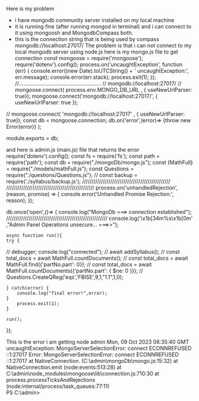 Here is my problem
- i have mongodb community server installed on my local machine
- it is running fine (after running mongod in terminal) and i can connect to it using mongoosh and MongodbCompass both.
- this is the connection string that is being used by compass mongodb://localhost:27017/
The problem is that i can not connect to my local mongodb server using node.js
here is my mongo.js file to get connection
const mongoose = require('mongoose');
require('dotenv').config();
process.on('uncaughtException', function (err) {
    console.error((new Date).toUTCString() + ' uncaughtException:', err.message);
    console.error(err.stack);
    process.exit(1);
});
//.......................................................
// mongodb://localhost:27017/
// mongoose.connect( process.env.MONGO_DB_URL , { useNewUrlParser: true});
mongoose.connect('mongodb://localhost:27017/', { useNewUrlParser: true });

// mongoose.connect( 'mongodb://localhost:27017' , { useNewUrlParser: true});
const db = mongoose.connection;
db.on('error',(error)=> {throw new Error(error)} );


module.exports = db;

and here is admin.js (main.js) file that returns the error
require('dotenv').config();
const fs = require('fs');
const path = require('path');
const db = require("./mongoDb/mongo.js");
const {MathFull} = require("./models/mathFull.js");
const Questions = require("./questions/Questions.js");
// const backup = require('./syllabus/backup.js');
///////////////////////////////////////////////
///////////////////////////////////////////////
process.on('unhandledRejection', (reason, promise) => {
  console.error('Unhandled Promise Rejection:', reason);
});


db.once('open',()=> {
    console.log("MongoDb ===> connection established");
    //////////////////////////////////////////////////////
    console.log('\x1b[34m%s\x1b[0m' ,"Admin Panel Operations unsecure... ===>>");

    async function run(){
    try {
// debugger;
console.log("connected");
    //  await addSyllabus();
        // const total_docs = await MathFull.countDocuments();
        // const total_docs = await MathFull.find({'partNo.part': 0});
        // const total_docs = await MathFull.countDocuments({'partNo.part': { $ne: 0 }});
        // Questions.CreateQReg('eqs','FBISE',9,1,"1.1",1,0);

    } catch(error) {
        console.log("final error!",error);
    }
        process.exit(1);
    }

    run();
});




This is the error i am getting 
node admin
Mon, 09 Oct 2023 08:35:40 GMT uncaughtException: MongoServerSelectionError: connect ECONNREFUSED ::1:27017
Error: MongoServerSelectionError: connect ECONNREFUSED ::1:27017
    at NativeConnection.<anonymous> (C:\admin\mongoDb\mongo.js:15:32)
    at NativeConnection.emit (node:events:513:28)
    at C:\admin\node_modules\mongoose\lib\connection.js:710:30
    at process.processTicksAndRejections (node:internal/process/task_queues:77:11)      
PS C:\admin> 
